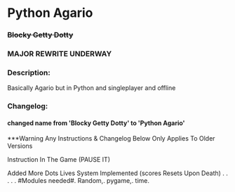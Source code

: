 # Python Agario
### ~~Blocky Getty Dotty~~

### MAJOR REWRITE UNDERWAY

### Description:

  Basically Agario but in Python and singleplayer and offline
  


### Changelog:
#### changed name from 'Blocky Getty Dotty' to 'Python Agario'



***Warning Any Instructions & Changelog  Below Only Applies To Older Versions

Instruction In The Game   (PAUSE IT)


Added More Dots
Lives System Implemented
(scores Resets Upon Death)
.
.
.
.
.
#Modules needed#.
Random,.
pygame,.
time.

